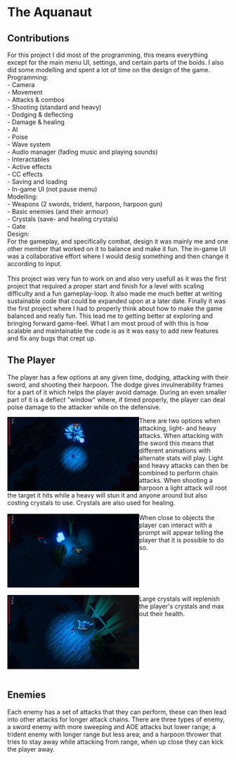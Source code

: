 # The Aquanaut

## Contributions
For this project I did most of the programming, this means everything except for the main menu UI, settings, and certain parts of the boids. I also did some modelling and spent a lot of time on the design of the game. <br />
Programming: <br />
    - Camera <br />
    - Movement <br />
    - Attacks & combos <br />
    - Shooting (standard and heavy) <br />
    - Dodging & deflecting <br />
    - Damage & healing <br />
    - AI <br />
    - Poise <br />
    - Wave system <br />
    - Audio manager (fading music and playing sounds) <br />
    - Interactables <br />
    - Active effects <br />
    - CC effects <br />
    - Saving and loading <br />
    - In-game UI (not pause menu) <br />
Modelling: <br />
    - Weapons (2 swords, trident, harpoon, harpoon gun) <br />
    - Basic enemies (and their armour) <br />
    - Crystals (save- and healing crystals) <br />
    - Gate <br />
Design: <br />
    For the gameplay, and specifically combat, design it was mainly me and one other member that worked on it to balance and make it fun. The in-game UI was a collaborative effort where I would desig something and then change it according to input. <br />
<br />
This project was very fun to work on and also very usefull as it was the first project that required a proper start and finish for a level with scaling difficulty and a fun gameplay-loop. It also made me much better at writing sustainable code that could be expanded upon at a later date. Finally it was the first project where I had to properly think about how to make the game balanced and really fun. This lead me to getting better at exploring and bringing forward game-feel. What I am most proud of with this is how scalable and maintainable the code is as it was easy to add new features and fix any bugs that crept up.

## The Player
The player has a few options at any given time, dodging, attacking with their sword, and shooting their harpoon. The dodge gives invulnerability frames for a part of it which helps the player avoid damage. During an even smaller part of it is a deflect "window" where, if timed properly, the player can deal poise damage to the attacker while on the defensive. <br />

<img src="The Aquanaut Heavy Harpoon.jpg" align="left" width="300">
There are two options when attacking, light- and heavy attacks. When attacking with the sword this means that different animations with alternate stats will play. Light and heavy attacks can then be combined to perform chain attacks. When shooting a harpoon a light attack will root the target it hits while a heavy will stun it and anyone around but also costing crystals to use. Crystals are also used for healing. <br clear="left" />
<br />
<img src="The Aquanaut Interaction.jpg" align="left" width="300">
When close to objects the player can interact with a prompt will appear telling the player that it is possible to do so. <br clear="left" />
<br />
<img src="The Aquanaut Recharging.jpg" align="left" width="300">
Large crystals will replenish the player's crystals and max out their health. <br clear="left" />
<br />

## Enemies
Each enemy has a set of attacks that they can perform, these can then lead into other attacks for longer attack chains. There are three types of enemy, a sword enemy with more sweeping and AOE attacks but lower range; a trident enemy with longer range but less area; and a harpoon thrower that tries to stay away while attacking from range, when up close they can kick the player away.